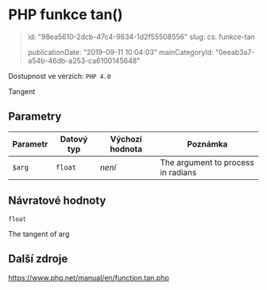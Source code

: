 PHP funkce tan()
================

> id: "98ea5610-2dcb-47c4-9634-1d2f55508556"
> slug:
> 	cs: funkce-tan
>
> publicationDate: "2019-09-11 10:04:03"
> mainCategoryId: "0eeab3a7-a54b-46db-a253-ca6100145648"

Dostupnost ve verzích: `PHP 4.0`

Tangent


Parametry
--------------

| Parametr | Datový typ | Výchozí hodnota | Poznámka |
|-----|-----|-----|-----|
| `$arg` | `float` | *není* | The argument to process in radians |


Návratové hodnoty
----------------

`float`

The tangent of arg

Další zdroje
------------

https://www.php.net/manual/en/function.tan.php
